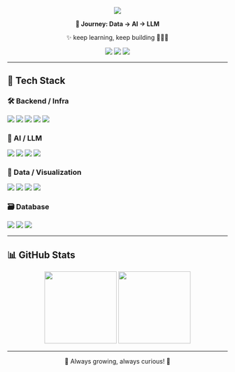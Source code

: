 <p align="center">
  <img src="https://readme-typing-svg.herokuapp.com?font=Fira+Code&size=22&duration=2800&pause=1200&color=5DD9F3&center=true&vCenter=true&width=700&lines=💻+sky+•+Dev+Journey;🔍+From+structured+data+to+meaningful+answers;🧠+Learning+AI%2C+building+with+LLMs" />
</p>



<p align="center"><strong>📘 Journey: Data → AI → LLM</strong></p>
<p align="center">✨ keep learning, keep building 👩🏻‍💻</p>

<p align="center">
  <img src="https://img.shields.io/badge/Data-blue?style=for-the-badge&logo=databricks&logoColor=white" />
  <img src="https://img.shields.io/badge/AI-green?style=for-the-badge&logo=amazon-aws&logoColor=white" />
  <img src="https://img.shields.io/badge/LLM-purple?style=for-the-badge&logo=openai&logoColor=white" />
</p>

---

## 🧩 Tech Stack

### 🛠 Backend / Infra
<p>
  <img src="https://img.shields.io/badge/Python-ffd43b?style=flat-square&logo=python&logoColor=black"/>
  <img src="https://img.shields.io/badge/FastAPI-00b894?style=flat-square&logo=fastapi&logoColor=white"/>
  <img src="https://img.shields.io/badge/Django-2c3e50?style=flat-square&logo=django&logoColor=white"/>
  <img src="https://img.shields.io/badge/Docker-74b9ff?style=flat-square&logo=docker&logoColor=white"/>
  <img src="https://img.shields.io/badge/AWS EC2-f0932b?style=flat-square&logo=amazonaws&logoColor=white"/>
</p>

### 🤖 AI / LLM
<p>
  <img src="https://img.shields.io/badge/LangChain-000000?style=flat-square"/>
  <img src="https://img.shields.io/badge/QLoRA-ffeaa7?style=flat-square"/>
  <img src="https://img.shields.io/badge/PEFT-f78fb3?style=flat-square"/>
  <img src="https://img.shields.io/badge/OpenAI_API-6c5ce7?style=flat-square&logo=openai&logoColor=white"/>
</p>

### 🎨 Data / Visualization
<p>
  <img src="https://img.shields.io/badge/Pandas-9c88ff?style=flat-square&logo=pandas&logoColor=white"/>
  <img src="https://img.shields.io/badge/Prophet-e84393?style=flat-square"/>
  <img src="https://img.shields.io/badge/Streamlit-ff7675?style=flat-square&logo=streamlit&logoColor=white"/>
  <img src="https://img.shields.io/badge/Gradio-dfe6e9?style=flat-square&logo=gradio&logoColor=black"/>
</p>

### 🗃️ Database
<p>
  <img src="https://img.shields.io/badge/MySQL-00cec9?style=flat-square&logo=mysql&logoColor=white"/>
  <img src="https://img.shields.io/badge/InfluxDB-0984e3?style=flat-square&logo=influxdb&logoColor=white"/>
  <img src="https://img.shields.io/badge/MariaDB-6c5ce7?style=flat-square&logo=mariadb&logoColor=white"/>
</p>

---

## 📊 GitHub Stats

<div align="center">
  <img height="165px" src="https://github-readme-stats.vercel.app/api?username=nini12091&show_icons=true&theme=tokyonight&hide_border=true" />
  <img height="165px" src="https://github-readme-stats.vercel.app/api/top-langs/?username=nini12091&layout=compact&theme=tokyonight&hide_border=true" />
</div>

---

<p align="center">💬 Always growing, always curious! 🌱</p>
